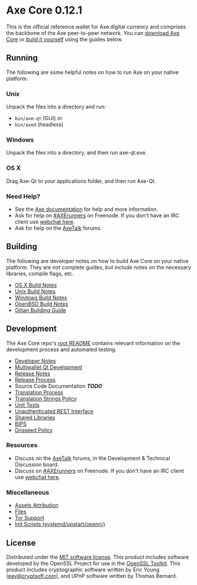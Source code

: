Axe Core 0.12.1
=====================

This is the official reference wallet for Axe digital currency and comprises the backbone of the Axe peer-to-peer network. You can [download Axe Core](https://www.axe.org/downloads/) or [build it yourself](#building) using the guides below.

Running
---------------------
The following are some helpful notes on how to run Axe on your native platform.

### Unix

Unpack the files into a directory and run:

- `bin/axe-qt` (GUI) or
- `bin/axed` (headless)

### Windows

Unpack the files into a directory, and then run axe-qt.exe.

### OS X

Drag Axe-Qt to your applications folder, and then run Axe-Qt.

### Need Help?

* See the [Axe documentation](https://AXErunners.atlassian.net/wiki/display/DOC)
for help and more information.
* Ask for help on [#AXErunners](http://webchat.freenode.net?channels=AXErunners) on Freenode. If you don't have an IRC client use [webchat here](http://webchat.freenode.net?channels=AXErunners).
* Ask for help on the [AxeTalk](https://axetalk.org/) forums.

Building
---------------------
The following are developer notes on how to build Axe Core on your native platform. They are not complete guides, but include notes on the necessary libraries, compile flags, etc.

- [OS X Build Notes](build-osx.md)
- [Unix Build Notes](build-unix.md)
- [Windows Build Notes](build-windows.md)
- [OpenBSD Build Notes](build-openbsd.md)
- [Gitian Building Guide](gitian-building.md)

Development
---------------------
The Axe Core repo's [root README](/README.md) contains relevant information on the development process and automated testing.

- [Developer Notes](developer-notes.md)
- [Multiwallet Qt Development](multiwallet-qt.md)
- [Release Notes](release-notes.md)
- [Release Process](release-process.md)
- Source Code Documentation ***TODO***
- [Translation Process](translation_process.md)
- [Translation Strings Policy](translation_strings_policy.md)
- [Unit Tests](unit-tests.md)
- [Unauthenticated REST Interface](REST-interface.md)
- [Shared Libraries](shared-libraries.md)
- [BIPS](bips.md)
- [Dnsseed Policy](dnsseed-policy.md)

### Resources
* Discuss on the [AxeTalk](https://axetalk.org/) forums, in the Development & Technical Discussion board.
* Discuss on [#AXErunners](http://webchat.freenode.net/?channels=AXErunners) on Freenode. If you don't have an IRC client use [webchat here](http://webchat.freenode.net/?channels=AXErunners).

### Miscellaneous
- [Assets Attribution](assets-attribution.md)
- [Files](files.md)
- [Tor Support](tor.md)
- [Init Scripts (systemd/upstart/openrc)](init.md)

License
---------------------
Distributed under the [MIT software license](http://www.opensource.org/licenses/mit-license.php).
This product includes software developed by the OpenSSL Project for use in the [OpenSSL Toolkit](https://www.openssl.org/). This product includes
cryptographic software written by Eric Young ([eay@cryptsoft.com](mailto:eay@cryptsoft.com)), and UPnP software written by Thomas Bernard.
